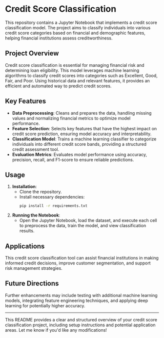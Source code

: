 # Credit Score Classification

This repository contains a Jupyter Notebook that implements a credit score classification model. The project aims to classify individuals into various credit score categories based on financial and demographic features, helping financial institutions assess creditworthiness.

## Project Overview

Credit score classification is essential for managing financial risk and determining loan eligibility. This model leverages machine learning algorithms to classify credit scores into categories such as Excellent, Good, Fair, and Poor. Using historical data and relevant features, it provides an efficient and automated way to predict credit scores.

## Key Features

- **Data Preprocessing**: Cleans and prepares the data, handling missing values and normalizing financial metrics to optimize model performance.
- **Feature Selection**: Selects key features that have the highest impact on credit score prediction, ensuring model accuracy and interpretability.
- **Classification Model**: Trains a machine learning classifier to categorize individuals into different credit score bands, providing a structured credit assessment tool.
- **Evaluation Metrics**: Evaluates model performance using accuracy, precision, recall, and F1-score to ensure reliable predictions.

## Usage

1. **Installation**:
   - Clone the repository.
   - Install necessary dependencies:
     ```bash
     pip install -r requirements.txt
     ```
2. **Running the Notebook**:
   - Open the Jupyter Notebook, load the dataset, and execute each cell to preprocess the data, train the model, and view classification results.

## Applications

This credit score classification tool can assist financial institutions in making informed credit decisions, improve customer segmentation, and support risk management strategies.

## Future Directions

Further enhancements may include testing with additional machine learning models, integrating feature engineering techniques, and applying deep learning for potentially higher accuracy.

---

This README provides a clear and structured overview of your credit score classification project, including setup instructions and potential application areas. Let me know if you'd like any modifications!
